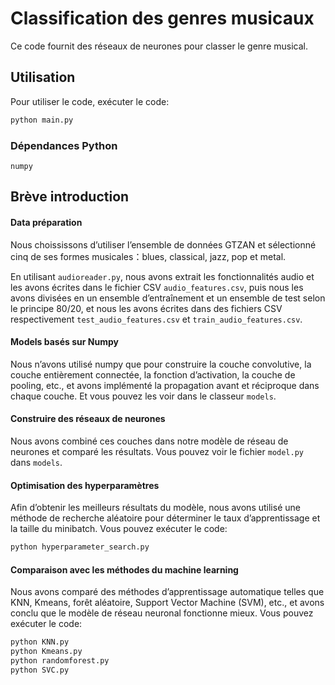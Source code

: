 # Classification des genres musicaux

Ce code fournit des réseaux de neurones pour classer le genre musical. 

## Utilisation
Pour utiliser le code, exécuter le code:

```bash
python main.py
```

### Dépendances Python
```
numpy
```

## Brève introduction

#### Data préparation
Nous choississons d’utiliser l’ensemble de données GTZAN et sélectionné cinq de ses formes musicales：blues, classical, jazz, pop et metal.

En utilisant ``audioreader.py``, nous avons extrait les fonctionnalités audio et les avons écrites dans le fichier CSV ``audio_features.csv``, puis nous les avons divisées en un ensemble d’entraînement et un ensemble de test selon le principe 80/20, et nous les avons écrites dans des fichiers CSV respectivement ``test_audio_features.csv`` et ``train_audio_features.csv``.

#### Models basés sur Numpy

Nous n’avons utilisé numpy que pour construire la couche convolutive, la couche entièrement connectée, la fonction d’activation, la couche de pooling, etc., et avons implémenté la propagation avant et réciproque dans chaque couche. Et vous pouvez les voir dans le classeur ``models``.

#### Construire des réseaux de neurones
Nous avons combiné ces couches dans notre modèle de réseau de neurones et comparé les résultats. Vous pouvez voir le fichier ``model.py`` dans ``models``.

#### Optimisation des hyperparamètres
Afin d’obtenir les meilleurs résultats du modèle, nous avons utilisé une méthode de recherche aléatoire pour déterminer le taux d’apprentissage et la taille du minibatch. Vous pouvez exécuter le code:
```bash
python hyperparameter_search.py
```

#### Comparaison avec les méthodes du machine learning

Nous avons comparé des méthodes d’apprentissage automatique telles que KNN, Kmeans, forêt aléatoire, Support Vector Machine (SVM), etc., et avons conclu que le modèle de réseau neuronal fonctionne mieux. Vous pouvez exécuter le code:
```bash
python KNN.py
python Kmeans.py
python randomforest.py
python SVC.py
```


